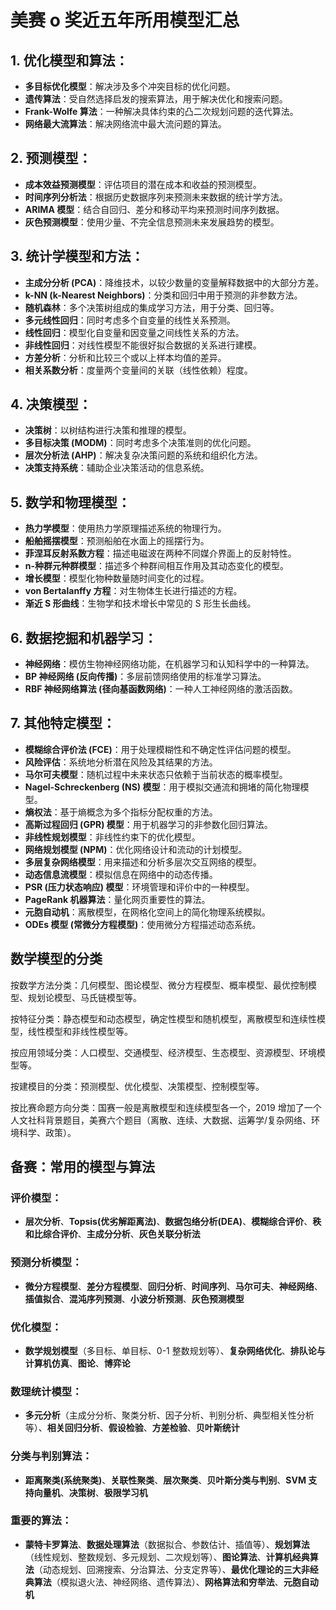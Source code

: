 # 美赛 o 奖近五年所用模型汇总

## 1. 优化模型和算法：

- **多目标优化模型**：解决涉及多个冲突目标的优化问题。
- **遗传算法**：受自然选择启发的搜索算法，用于解决优化和搜索问题。
- **Frank-Wolfe 算法**：一种解决具体约束的凸二次规划问题的迭代算法。
- **网络最大流算法**：解决网络流中最大流问题的算法。

## 2. 预测模型：

- **成本效益预测模型**：评估项目的潜在成本和收益的预测模型。
- **时间序列分析法**：根据历史数据序列来预测未来数据的统计学方法。
- **ARIMA 模型**：结合自回归、差分和移动平均来预测时间序列数据。
- **灰色预测模型**：使用少量、不完全信息预测未来发展趋势的模型。

## 3. 统计学模型和方法：

- **主成分分析 (PCA)**：降维技术，以较少数量的变量解释数据中的大部分方差。
- **k-NN (k-Nearest Neighbors)**：分类和回归中用于预测的非参数方法。
- **随机森林**：多个决策树组成的集成学习方法，用于分类、回归等。
- **多元线性回归**：同时考虑多个自变量的线性关系预测。
- **线性回归**：模型化自变量和因变量之间线性关系的方法。
- **非线性回归**：对线性模型不能很好拟合数据的关系进行建模。
- **方差分析**：分析和比较三个或以上样本均值的差异。
- **相关系数分析**：度量两个变量间的关联（线性依赖）程度。

## 4. 决策模型：

- **决策树**：以树结构进行决策和推理的模型。
- **多目标决策 (MODM)**：同时考虑多个决策准则的优化问题。
- **层次分析法 (AHP)**：解决复杂决策问题的系统和组织化方法。
- **决策支持系统**：辅助企业决策活动的信息系统。

## 5. 数学和物理模型：

- **热力学模型**：使用热力学原理描述系统的物理行为。
- **船舶摇摆模型**：预测船舶在水面上的摇摆行为。
- **菲涅耳反射系数方程**：描述电磁波在两种不同媒介界面上的反射特性。
- **n-种群元种群模型**：描述多个种群间相互作用及其动态变化的模型。
- **增长模型**：模型化物种数量随时间变化的过程。
- **von Bertalanffy 方程**：对生物体生长进行描述的方程。
- **渐近 S 形曲线**：生物学和技术增长中常见的 S 形生长曲线。

## 6. 数据挖掘和机器学习：

- **神经网络**：模仿生物神经网络功能，在机器学习和认知科学中的一种算法。
- **BP 神经网络 (反向传播)**：多层前馈网络使用的标准学习算法。
- **RBF 神经网络算法 (径向基函数网络)**：一种人工神经网络的激活函数。

## 7. 其他特定模型：

- **模糊综合评价法 (FCE)**：用于处理模糊性和不确定性评估问题的模型。
- **风险评估**：系统地分析潜在风险及其结果的方法。
- **马尔可夫模型**：随机过程中未来状态只依赖于当前状态的概率模型。
- **Nagel-Schreckenberg (NS) 模型**：用于模拟交通流和拥堵的简化物理模型。
- **熵权法**：基于熵概念为多个指标分配权重的方法。
- **高斯过程回归 (GPR) 模型**：用于机器学习的非参数化回归算法。
- **非线性规划模型**：非线性约束下的优化模型。
- **网络规划模型 (NPM)**：优化网络设计和流动的计划模型。
- **多层复杂网络模型**：用来描述和分析多层次交互网络的模型。
- **动态信息流模型**：模拟信息在网络中的动态传播。
- **PSR (压力状态响应) 模型**：环境管理和评价中的一种模型。
- **PageRank 机器算法**：量化网页重要性的算法。
- **元胞自动机**：离散模型，在网格化空间上的简化物理系统模拟。
- **ODEs 模型 (常微分方程模型)**：使用微分方程描述动态系统。

## 数学模型的分类

按数学方法分类：几何模型、图论模型、微分方程模型、概率模型、最优控制模型、规划论模型、马氏链模型等。

按特征分类：静态模型和动态模型，确定性模型和随机模型，离散模型和连续性模型，线性模型和非线性模型等。

按应用领域分类：人口模型、交通模型、经济模型、生态模型、资源模型、环境模型等。

按建模目的分类：预测模型、优化模型、决策模型、控制模型等。

按比赛命题方向分类：国赛一般是离散模型和连续模型各一个，2019 增加了一个人文社科背景题目，美赛六个题目（离散、连续、大数据、运筹学/复杂网络、环境科学、政策）。

## 备赛：常用的模型与算法

### 评价模型：

- **层次分析**、**Topsis(优劣解距离法)**、**数据包络分析(DEA)**、**模糊综合评价**、**秩和比综合评价**、**主成分分析**、**灰色关联分析法**

### 预测分析模型：

- **微分方程模型**、**差分方程模型**、**回归分析**、**时间序列**、**马尔可夫**、**神经网络**、**插值拟合**、**混沌序列预测**、**小波分析预测**、**灰色预测模型**

### 优化模型：

- **数学规划模型**（多目标、单目标、0-1 整数规划等）、**复杂网络优化**、**排队论与计算机仿真**、**图论**、**博弈论**

### 数理统计模型：

- **多元分析**（主成分分析、聚类分析、因子分析、判别分析、典型相关性分析等）、**相关回归分析**、**假设检验**、**方差检验**、**贝叶斯统计**

### 分类与判别算法：

- **距离聚类(系统聚类)**、**关联性聚类**、**层次聚类**、**贝叶斯分类与判别**、**SVM 支持向量机**、**决策树**、**极限学习机**

### 重要的算法：

- **蒙特卡罗算法**、**数据处理算法**（数据拟合、参数估计、插值等）、**规划算法**（线性规划、整数规划、多元规划、二次规划等）、**图论算法**、**计算机经典算法**（动态规划、回溯搜索、分治算法、分支定界等）、**最优化理论的三大非经典算法**（模拟退火法、神经网络、遗传算法）、**网格算法和穷举法**、**元胞自动机**
